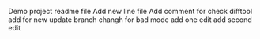 Demo project readme file
Add new line file
Add comment for check difftool
add for new update branch
changh for bad mode
add one edit
add second edit